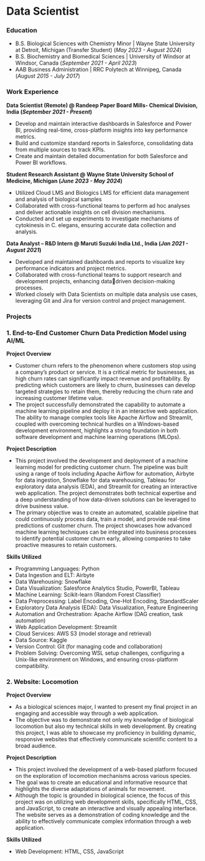 # Data Scientist

### Education
- B.S. Biological Sciences with Chemistry Minor | Wayne State University at Detroit, Michigan (Transfer Student) (_May 2023 - August 2024_)
- B.S. Biochemistry and Biomedical Sciences | University of Windsor at Windsor, Canada (_September 2021 - April 2023_)
- AAB Business Administration | RRC Polytech at Winnipeg, Canada (_August 2015 - July 2017_)

### Work Experience
**Data Scientist (Remote) @ Randeep Paper Board Mills- Chemical Division, India (_September 2021 - Present_)**
- Develop and maintain interactive dashboards in Salesforce and Power BI, providing real-time, cross-platform insights into key performance metrics.
- Build and customize standard reports in Salesforce, consolidating data from multiple sources to track KPIs.
- Create and maintain detailed documentation for both Salesforce and Power BI workflows.

**Student Research Assistant @ Wayne State University School of Medicine, Michigan (_June 2023 - May 2024_)**
- Utilized Cloud LMS and Biologics LMS for efficient data management and analysis of biological samples
- Collaborated with cross-functional teams to perform ad hoc analyses and deliver actionable insights on cell division mechanisms.
- Conducted and set up experiments to investigate mechanisms of cytokinesis in C. elegans, ensuring accurate data collection and analysis.

**Data Analyst – R&D Intern @ Maruti Suzuki India Ltd., India (_Jan 2021 - August 2021_)**
- Developed and maintained dashboards and reports to visualize key performance indicators and project metrics.
-  Collaborated with cross-functional teams to support research and development projects, enhancing datadriven decision-making processes.
- Worked closely with Data Scientists on multiple data analysis use cases, leveraging Git and Jira for version control and project management.

### Projects
### 1. End-to-End Customer Churn Data Prediction Model using AI/ML
**Project Overview**
- Customer churn refers to the phenomenon where customers stop using a company’s product or service. It is a critical metric for businesses, as high churn rates can significantly impact revenue and profitability. By predicting which customers are likely to churn, businesses can develop targeted strategies to retain them, thereby reducing the churn rate and increasing customer lifetime value.
- The project successfully demonstrated the capability to automate a machine learning pipeline and deploy it in an interactive web application. The ability to manage complex tools like Apache Airflow and Streamlit, coupled with overcoming technical hurdles on a Windows-based development environment, highlights a strong foundation in both software development and machine learning operations (MLOps).

**Project Description**
- This project involved the development and deployment of a machine learning model for predicting customer churn. The pipeline was built using a range of tools including Apache Airflow for automation, Airbyte for data ingestion, Snowflake for data warehousing, Tableau for exploratory data analysis (EDA), and Streamlit for creating an interactive web application. The project demonstrates both technical expertise and a deep understanding of how data-driven solutions can be leveraged to drive business value.
- The primary objective was to create an automated, scalable pipeline that could continuously process data, train a model, and provide real-time predictions of customer churn. The project showcases how advanced machine learning techniques can be integrated into business processes to identify potential customer churn early, allowing companies to take proactive measures to retain customers.

**Skills Utilized**
- Programming Languages: Python
- Data Ingestion and ELT: Airbyte
- Data Warehousing: Snowflake
- Data Visualization: Salesforce Analytics Studio, PowerBI, Tableau
- Machine Learning: Scikit-learn (Random Forest Classifier)
- Data Preprocessing: Label Encoding, One-Hot Encoding, StandardScaler
- Exploratory Data Analysis (EDA): Data Visualization, Feature Engineering
- Automation and Orchestration: Apache Airflow (DAG creation, task automation)
- Web Application Development: Streamlit
- Cloud Services: AWS S3 (model storage and retrieval)
- Data Source: Kaggle
- Version Control: Git (for managing code and collaboration)
- Problem Solving: Overcoming WSL setup challenges, configuring a Unix-like environment on Windows, and ensuring cross-platform compatibility.

### 2. Website: Locomotion
**Project Overview**
- As a biological sciences major, I wanted to present my final project in an engaging and accessible way through a web application.
- The objective was to demonstrate not only my knowledge of biological locomotion but also my technical skills in web development. By creating this project, I was able to showcase my proficiency in building dynamic, responsive websites that effectively communicate scientific content to a broad audience.

**Project Description**
- This project involved the development of a web-based platform focused on the exploration of locomotion mechanisms across various species.
- The goal was to create an educational and informative resource that highlights the diverse adaptations of animals for movement.
- Although the topic is grounded in biological science, the focus of this project was on utilizing web development skills, specifically HTML, CSS, and JavaScript, to create an interactive and visually appealing interface. The website serves as a demonstration of coding knowledge and the ability to effectively communicate complex information through a web application.

**Skills Utilized**
- Web Development: HTML, CSS, JavaScript
